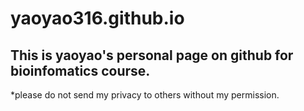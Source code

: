 # yaoyao316.github.io
## This is yaoyao's personal page on github for bioinfomatics course.
*please do not send my privacy to others without my permission.
